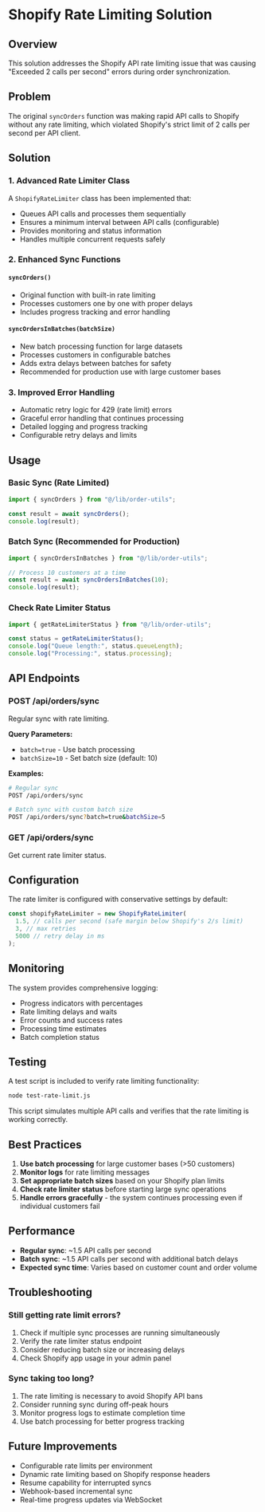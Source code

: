 # Shopify Rate Limiting Solution

## Overview

This solution addresses the Shopify API rate limiting issue that was causing "Exceeded 2 calls per second" errors during order synchronization.

## Problem

The original `syncOrders` function was making rapid API calls to Shopify without any rate limiting, which violated Shopify's strict limit of 2 calls per second per API client.

## Solution

### 1. Advanced Rate Limiter Class

A `ShopifyRateLimiter` class has been implemented that:

- Queues API calls and processes them sequentially
- Ensures a minimum interval between API calls (configurable)
- Provides monitoring and status information
- Handles multiple concurrent requests safely

### 2. Enhanced Sync Functions

#### `syncOrders()`

- Original function with built-in rate limiting
- Processes customers one by one with proper delays
- Includes progress tracking and error handling

#### `syncOrdersInBatches(batchSize)`

- New batch processing function for large datasets
- Processes customers in configurable batches
- Adds extra delays between batches for safety
- Recommended for production use with large customer bases

### 3. Improved Error Handling

- Automatic retry logic for 429 (rate limit) errors
- Graceful error handling that continues processing
- Detailed logging and progress tracking
- Configurable retry delays and limits

## Usage

### Basic Sync (Rate Limited)

```typescript
import { syncOrders } from "@/lib/order-utils";

const result = await syncOrders();
console.log(result);
```

### Batch Sync (Recommended for Production)

```typescript
import { syncOrdersInBatches } from "@/lib/order-utils";

// Process 10 customers at a time
const result = await syncOrdersInBatches(10);
console.log(result);
```

### Check Rate Limiter Status

```typescript
import { getRateLimiterStatus } from "@/lib/order-utils";

const status = getRateLimiterStatus();
console.log("Queue length:", status.queueLength);
console.log("Processing:", status.processing);
```

## API Endpoints

### POST /api/orders/sync

Regular sync with rate limiting.

**Query Parameters:**

- `batch=true` - Use batch processing
- `batchSize=10` - Set batch size (default: 10)

**Examples:**

```bash
# Regular sync
POST /api/orders/sync

# Batch sync with custom batch size
POST /api/orders/sync?batch=true&batchSize=5
```

### GET /api/orders/sync

Get current rate limiter status.

## Configuration

The rate limiter is configured with conservative settings by default:

```typescript
const shopifyRateLimiter = new ShopifyRateLimiter(
  1.5, // calls per second (safe margin below Shopify's 2/s limit)
  3, // max retries
  5000 // retry delay in ms
);
```

## Monitoring

The system provides comprehensive logging:

- Progress indicators with percentages
- Rate limiting delays and waits
- Error counts and success rates
- Processing time estimates
- Batch completion status

## Testing

A test script is included to verify rate limiting functionality:

```bash
node test-rate-limit.js
```

This script simulates multiple API calls and verifies that the rate limiting is working correctly.

## Best Practices

1. **Use batch processing** for large customer bases (>50 customers)
2. **Monitor logs** for rate limiting messages
3. **Set appropriate batch sizes** based on your Shopify plan limits
4. **Check rate limiter status** before starting large sync operations
5. **Handle errors gracefully** - the system continues processing even if individual customers fail

## Performance

- **Regular sync**: ~1.5 API calls per second
- **Batch sync**: ~1.5 API calls per second with additional batch delays
- **Expected sync time**: Varies based on customer count and order volume

## Troubleshooting

### Still getting rate limit errors?

1. Check if multiple sync processes are running simultaneously
2. Verify the rate limiter status endpoint
3. Consider reducing batch size or increasing delays
4. Check Shopify app usage in your admin panel

### Sync taking too long?

1. The rate limiting is necessary to avoid Shopify API bans
2. Consider running sync during off-peak hours
3. Monitor progress logs to estimate completion time
4. Use batch processing for better progress tracking

## Future Improvements

- Configurable rate limits per environment
- Dynamic rate limiting based on Shopify response headers
- Resume capability for interrupted syncs
- Webhook-based incremental sync
- Real-time progress updates via WebSocket
